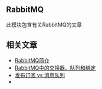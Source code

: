 ## RabbitMQ

此模块包含有关RabbitMQ的文章

## 相关文章

+ [RabbitMQ简介](docs/RabbitMQ简介.md)
+ [RabbitMQ中的交换器、队列和绑定](docs/RabbitMQ中的交换器-队列和绑定.md)
+ [发布订阅 vs 消息队列](docs/Pub-Sub与消息队列.md)
+ []()